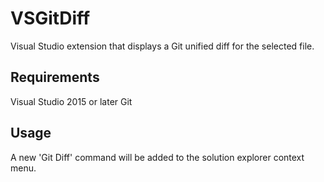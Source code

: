 # VSGitDiff
Visual Studio extension that displays a Git unified diff for the selected file.

## Requirements ##
Visual Studio 2015 or later
Git

## Usage ##
A new 'Git Diff' command will be added to the solution explorer context menu.
